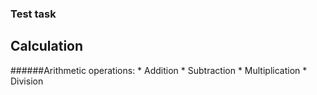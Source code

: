 ### Test task
## Calculation

######Arithmetic operations:
    * Addition
    * Subtraction
    * Multiplication
    * Division